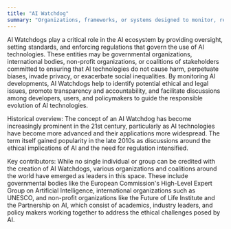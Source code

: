```yaml
---
title: "AI Watchdog"
summary: "Organizations, frameworks, or systems designed to monitor, regulate, and guide the development and deployment of artificial intelligence technologies to ensure they adhere to ethical standards, legal requirements, and societal expectations."
---
```

AI Watchdogs play a critical role in the AI ecosystem by providing oversight, setting standards, and enforcing regulations that govern the use of AI technologies. These entities may be governmental organizations, international bodies, non-profit organizations, or coalitions of stakeholders committed to ensuring that AI technologies do not cause harm, perpetuate biases, invade privacy, or exacerbate social inequalities. By monitoring AI developments, AI Watchdogs help to identify potential ethical and legal issues, promote transparency and accountability, and facilitate discussions among developers, users, and policymakers to guide the responsible evolution of AI technologies.

Historical overview: The concept of an AI Watchdog has become increasingly prominent in the 21st century, particularly as AI technologies have become more advanced and their applications more widespread. The term itself gained popularity in the late 2010s as discussions around the ethical implications of AI and the need for regulation intensified.

Key contributors: While no single individual or group can be credited with the creation of AI Watchdogs, various organizations and coalitions around the world have emerged as leaders in this space. These include governmental bodies like the European Commission's High-Level Expert Group on Artificial Intelligence, international organizations such as UNESCO, and non-profit organizations like the Future of Life Institute and the Partnership on AI, which consist of academics, industry leaders, and policy makers working together to address the ethical challenges posed by AI.

